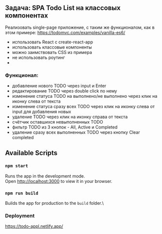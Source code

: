 ## Задача: SPA Todo List на классовых компонентах

Реализовать single-page приложение, с таким же функционалом, как в этом примере:
https://todomvc.com/examples/vanilla-es6/

- использовать React с create-react-app
- использовать классовые компоненты
- можно заимствовать CSS из примера
- не использовать роутинг
- 
### Функционал:

- добавление нового TODO через input и Enter
- редактирование TODO через double click по нему
- изменение статуса TODO на выполнено/не выполнено через клик на иконку слева от текста
- изменение статуса сразу всех TODO через клик на иконку слева от input для добавления новых
- удаление TODO через клик на иконку справа от текста
- счётчик оставшихся невыполненных TODO
- фильтр TODO из 3 кнопок - All, Active и Completed
- удаление сразу всех выполненных TODO через кнопку Clear completed

## Available Scripts

### `npm start`

Runs the app in the development mode.\
Open [http://localhost:3000](http://localhost:3000) to view it in your browser.

### `npm run build`

Builds the app for production to the `build` folder.\

### Deployment

https://todo-appl.netlify.app/


